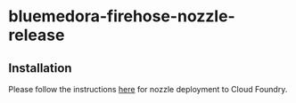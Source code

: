 # bluemedora-firehose-nozzle-release

## Installation

Please follow the instructions [here](https://docs.cloudfoundry.org/loggregator/nozzle-tutorial.html) for nozzle deployment to Cloud Foundry.